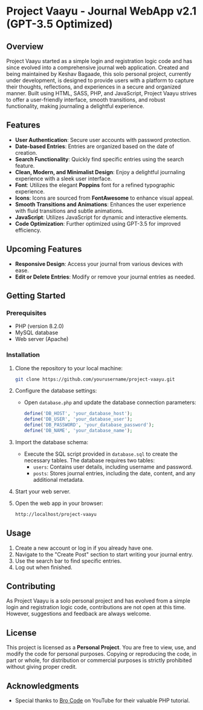 # Project Vaayu - Journal WebApp v2.1 (GPT-3.5 Optimized)

## Overview

Project Vaayu started as a simple login and registration logic code and has since evolved into a comprehensive journal web application. Created and being maintained by Keshav Bagaade, this solo personal project, currently under development, is designed to provide users with a platform to capture their thoughts, reflections, and experiences in a secure and organized manner. Built using HTML, SASS, PHP, and JavaScript, Project Vaayu strives to offer a user-friendly interface, smooth transitions, and robust functionality, making journaling a delightful experience.

## Features

- **User Authentication**: Secure user accounts with password protection.
- **Date-based Entries**: Entries are organized based on the date of creation.
- **Search Functionality**: Quickly find specific entries using the search feature.
- **Clean, Modern, and Minimalist Design**: Enjoy a delightful journaling experience with a sleek user interface.
- **Font**: Utilizes the elegant **Poppins** font for a refined typographic experience.
- **Icons**: Icons are sourced from **FontAwesome** to enhance visual appeal.
- **Smooth Transitions and Animations**: Enhances the user experience with fluid transitions and subtle animations.
- **JavaScript**: Utilizes JavaScript for dynamic and interactive elements.
- **Code Optimization**: Further optimized using GPT-3.5 for improved efficiency.

## Upcoming Features

- **Responsive Design**: Access your journal from various devices with ease.
- **Edit or Delete Entries**: Modify or remove your journal entries as needed.

## Getting Started

### Prerequisites

- PHP (version 8.2.0)
- MySQL database
- Web server (Apache)

### Installation

1. Clone the repository to your local machine:

   ```bash
   git clone https://github.com/yourusername/project-vaayu.git
   ```

2. Configure the database settings:

   - Open `database.php` and update the database connection parameters:

     ```php
     define('DB_HOST', 'your_database_host');
     define('DB_USER', 'your_database_user');
     define('DB_PASSWORD', 'your_database_password');
     define('DB_NAME', 'your_database_name');
     ```

3. Import the database schema:

   - Execute the SQL script provided in `database.sql` to create the necessary tables. The database requires two tables:
     - `users`: Contains user details, including username and password.
     - `posts`: Stores journal entries, including the date, content, and any additional metadata.

4. Start your web server.

5. Open the web app in your browser:

   ```bash
   http://localhost/project-vaayu
   ```

## Usage

1. Create a new account or log in if you already have one.
2. Navigate to the "Create Post" section to start writing your journal entry.
3. Use the search bar to find specific entries.
4. Log out when finished.

## Contributing

As Project Vaayu is a solo personal project and has evolved from a simple login and registration logic code, contributions are not open at this time. However, suggestions and feedback are always welcome.

## License

This project is licensed as a **Personal Project**. You are free to view, use, and modify the code for personal purposes. Copying or reproducing the code, in part or whole, for distribution or commercial purposes is strictly prohibited without giving proper credit.

## Acknowledgments

- Special thanks to [Bro Code](https://www.youtube.com/c/BroCode) on YouTube for their valuable PHP tutorial.
